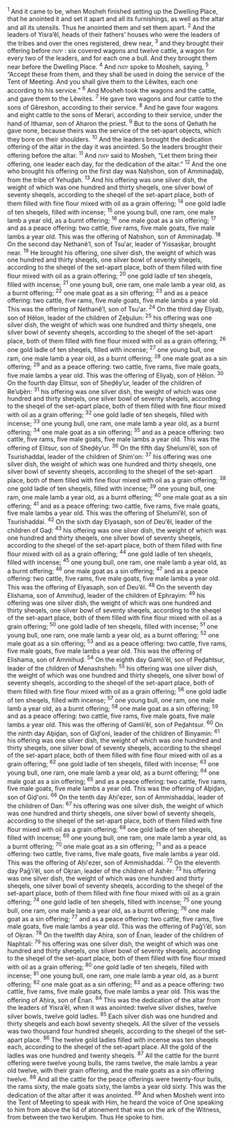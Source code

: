 <sup>1</sup> And it came to be, when Mosheh finished setting up the Dwelling Place, that he anointed it and set it apart and all its furnishings, as well as the altar and all its utensils. Thus he anointed them and set them apart.
<sup>2</sup> And the leaders of Yisra’ĕl, heads of their fathers’ houses who were the leaders of the tribes and over the ones registered, drew near,
<sup>3</sup> and they brought their offering before יהוה : six covered wagons and twelve cattle, a wagon for every two of the leaders, and for each one a bull. And they brought them near before the Dwelling Place.
<sup>4</sup> And יהוה spoke to Mosheh, saying,
<sup>5</sup> “Accept these from them, and they shall be used in doing the service of the Tent of Meeting. And you shall give them to the Lĕwites, each one according to his service.”
<sup>6</sup> And Mosheh took the wagons and the cattle, and gave them to the Lĕwites.
<sup>7</sup> He gave two wagons and four cattle to the sons of Gĕreshon, according to their service.
<sup>8</sup> And he gave four wagons and eight cattle to the sons of Merari, according to their service, under the hand of Ithamar, son of Aharon the priest.
<sup>9</sup> But to the sons of Qehath he gave none, because theirs was the service of the set-apart objects, which they bore on their shoulders.
<sup>10</sup> And the leaders brought the dedication offering of the altar in the day it was anointed. So the leaders brought their offering before the altar.
<sup>11</sup> And יהוה said to Mosheh, “Let them bring their offering, one leader each day, for the dedication of the altar.”
<sup>12</sup> And the one who brought his offering on the first day was Naḥshon, son of Amminaḏaḇ, from the tribe of Yehuḏah.
<sup>13</sup> And his offering was one silver dish, the weight of which was one hundred and thirty sheqels, one silver bowl of seventy sheqels, according to the sheqel of the set-apart place, both of them filled with fine flour mixed with oil as a grain offering;
<sup>14</sup> one gold ladle of ten sheqels, filled with incense;
<sup>15</sup> one young bull, one ram, one male lamb a year old, as a burnt offering;
<sup>16</sup> one male goat as a sin offering;
<sup>17</sup> and as a peace offering: two cattle, five rams, five male goats, five male lambs a year old. This was the offering of Naḥshon, son of Amminaḏaḇ.
<sup>18</sup> On the second day Nethanĕ’l, son of Tsu‛ar, leader of Yissasḵar, brought near.
<sup>19</sup> He brought his offering, one silver dish, the weight of which was one hundred and thirty sheqels, one silver bowl of seventy sheqels, according to the sheqel of the set-apart place, both of them filled with fine flour mixed with oil as a grain offering;
<sup>20</sup> one gold ladle of ten sheqels, filled with incense;
<sup>21</sup> one young bull, one ram, one male lamb a year old, as a burnt offering;
<sup>22</sup> one male goat as a sin offering;
<sup>23</sup> and as a peace offering: two cattle, five rams, five male goats, five male lambs a year old. This was the offering of Nethanĕ’l, son of Tsu‛ar.
<sup>24</sup> On the third day Eliyaḇ, son of Ḥĕlon, leader of the children of Zeḇulun:
<sup>25</sup> his offering was one silver dish, the weight of which was one hundred and thirty sheqels, one silver bowl of seventy sheqels, according to the sheqel of the set-apart place, both of them filled with fine flour mixed with oil as a grain offering;
<sup>26</sup> one gold ladle of ten sheqels, filled with incense;
<sup>27</sup> one young bull, one ram, one male lamb a year old, as a burnt offering;
<sup>28</sup> one male goat as a sin offering;
<sup>29</sup> and as a peace offering: two cattle, five rams, five male goats, five male lambs a year old. This was the offering of Eliyaḇ, son of Ḥĕlon.
<sup>30</sup> On the fourth day Elitsur, son of Sheḏĕy’ur, leader of the children of Re’uḇĕn:
<sup>31</sup> his offering was one silver dish, the weight of which was one hundred and thirty sheqels, one silver bowl of seventy sheqels, according to the sheqel of the set-apart place, both of them filled with fine flour mixed with oil as a grain offering;
<sup>32</sup> one gold ladle of ten sheqels, filled with incense;
<sup>33</sup> one young bull, one ram, one male lamb a year old, as a burnt offering;
<sup>34</sup> one male goat as a sin offering;
<sup>35</sup> and as a peace offering: two cattle, five rams, five male goats, five male lambs a year old. This was the offering of Elitsur, son of Sheḏĕy’ur.
<sup>36</sup> On the fifth day Shelumi’ĕl, son of Tsurishaddai, leader of the children of Shim‛on:
<sup>37</sup> his offering was one silver dish, the weight of which was one hundred and thirty sheqels, one silver bowl of seventy sheqels, according to the sheqel of the set-apart place, both of them filled with fine flour mixed with oil as a grain offering;
<sup>38</sup> one gold ladle of ten sheqels, filled with incense;
<sup>39</sup> one young bull, one ram, one male lamb a year old, as a burnt offering;
<sup>40</sup> one male goat as a sin offering;
<sup>41</sup> and as a peace offering: two cattle, five rams, five male goats, five male lambs a year old. This was the offering of Shelumi’ĕl, son of Tsurishaddai.
<sup>42</sup> On the sixth day Elyasaph, son of Deu’ĕl, leader of the children of Gaḏ:
<sup>43</sup> his offering was one silver dish, the weight of which was one hundred and thirty sheqels, one silver bowl of seventy sheqels, according to the sheqel of the set-apart place, both of them filled with fine flour mixed with oil as a grain offering;
<sup>44</sup> one gold ladle of ten sheqels, filled with incense;
<sup>45</sup> one young bull, one ram, one male lamb a year old, as a burnt offering;
<sup>46</sup> one male goat as a sin offering;
<sup>47</sup> and as a peace offering: two cattle, five rams, five male goats, five male lambs a year old. This was the offering of Elyasaph, son of Deu’ĕl.
<sup>48</sup> On the seventh day Elishama, son of Ammihuḏ, leader of the children of Ephrayim:
<sup>49</sup> his offering was one silver dish, the weight of which was one hundred and thirty sheqels, one silver bowl of seventy sheqels, according to the sheqel of the set-apart place, both of them filled with fine flour mixed with oil as a grain offering;
<sup>50</sup> one gold ladle of ten sheqels, filled with incense;
<sup>51</sup> one young bull, one ram, one male lamb a year old, as a burnt offering;
<sup>52</sup> one male goat as a sin offering;
<sup>53</sup> and as a peace offering: two cattle, five rams, five male goats, five male lambs a year old. This was the offering of Elishama, son of Ammihuḏ.
<sup>54</sup> On the eighth day Gamli’ĕl, son of Peḏahtsur, leader of the children of Menashsheh:
<sup>55</sup> his offering was one silver dish, the weight of which was one hundred and thirty sheqels, one silver bowl of seventy sheqels, according to the sheqel of the set-apart place, both of them filled with fine flour mixed with oil as a grain offering;
<sup>56</sup> one gold ladle of ten sheqels, filled with incense;
<sup>57</sup> one young bull, one ram, one male lamb a year old, as a burnt offering;
<sup>58</sup> one male goat as a sin offering;
<sup>59</sup> and as a peace offering: two cattle, five rams, five male goats, five male lambs a year old. This was the offering of Gamli’ĕl, son of Peḏahtsur.
<sup>60</sup> On the ninth day Aḇiḏan, son of Giḏ‛oni, leader of the children of Binyamin:
<sup>61</sup> his offering was one silver dish, the weight of which was one hundred and thirty sheqels, one silver bowl of seventy sheqels, according to the sheqel of the set-apart place, both of them filled with fine flour mixed with oil as a grain offering;
<sup>62</sup> one gold ladle of ten sheqels, filled with incense;
<sup>63</sup> one young bull, one ram, one male lamb a year old, as a burnt offering;
<sup>64</sup> one male goat as a sin offering;
<sup>65</sup> and as a peace offering: two cattle, five rams, five male goats, five male lambs a year old. This was the offering of Aḇiḏan, son of Giḏ‛oni.
<sup>66</sup> On the tenth day Aḥi‛ezer, son of Ammishaddai, leader of the children of Dan:
<sup>67</sup> his offering was one silver dish, the weight of which was one hundred and thirty sheqels, one silver bowl of seventy sheqels, according to the sheqel of the set-apart place, both of them filled with fine flour mixed with oil as a grain offering;
<sup>68</sup> one gold ladle of ten sheqels, filled with incense;
<sup>69</sup> one young bull, one ram, one male lamb a year old, as a burnt offering;
<sup>70</sup> one male goat as a sin offering;
<sup>71</sup> and as a peace offering: two cattle, five rams, five male goats, five male lambs a year old. This was the offering of Aḥi‛ezer, son of Ammishaddai.
<sup>72</sup> On the eleventh day Paḡ‛i’ĕl, son of Oḵran, leader of the children of Ashĕr:
<sup>73</sup> his offering was one silver dish, the weight of which was one hundred and thirty sheqels, one silver bowl of seventy sheqels, according to the sheqel of the set-apart place, both of them filled with fine flour mixed with oil as a grain offering;
<sup>74</sup> one gold ladle of ten sheqels, filled with incense;
<sup>75</sup> one young bull, one ram, one male lamb a year old, as a burnt offering;
<sup>76</sup> one male goat as a sin offering;
<sup>77</sup> and as a peace offering: two cattle, five rams, five male goats, five male lambs a year old. This was the offering of Paḡ‛i’ĕl, son of Oḵran.
<sup>78</sup> On the twelfth day Aḥira, son of Ĕnan, leader of the children of Naphtali:
<sup>79</sup> his offering was one silver dish, the weight of which was one hundred and thirty sheqels, one silver bowl of seventy sheqels, according to the sheqel of the set-apart place, both of them filled with fine flour mixed with oil as a grain offering;
<sup>80</sup> one gold ladle of ten sheqels, filled with incense;
<sup>81</sup> one young bull, one ram, one male lamb a year old, as a burnt offering;
<sup>82</sup> one male goat as a sin offering;
<sup>83</sup> and as a peace offering: two cattle, five rams, five male goats, five male lambs a year old. This was the offering of Aḥira, son of Ĕnan.
<sup>84</sup> This was the dedication of the altar from the leaders of Yisra’ĕl, when it was anointed: twelve silver dishes, twelve silver bowls, twelve gold ladles.
<sup>85</sup> Each silver dish was one hundred and thirty sheqels and each bowl seventy sheqels. All the silver of the vessels was two thousand four hundred sheqels, according to the sheqel of the set-apart place.
<sup>86</sup> The twelve gold ladles filled with incense was ten sheqels each, according to the sheqel of the set-apart place. All the gold of the ladles was one hundred and twenty sheqels.
<sup>87</sup> All the cattle for the burnt offering were twelve young bulls, the rams twelve, the male lambs a year old twelve, with their grain offering, and the male goats as a sin offering twelve.
<sup>88</sup> And all the cattle for the peace offerings were twenty-four bulls, the rams sixty, the male goats sixty, the lambs a year old sixty. This was the dedication of the altar after it was anointed.
<sup>89</sup> And when Mosheh went into the Tent of Meeting to speak with Him, he heard the voice of One speaking to him from above the lid of atonement that was on the ark of the Witness, from between the two keruḇim. Thus He spoke to him.
